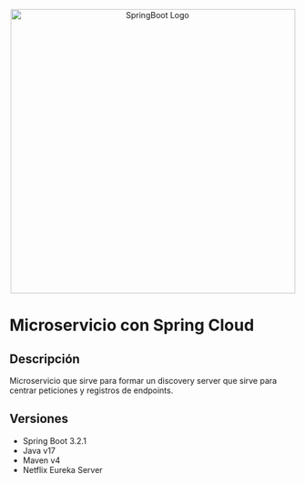 <p align="center">
  <a href="https://spring.io/projects/spring-boot/" target="blank"><img src="https://avatars.githubusercontent.com/u/7815877?s=200&v=4" width="500" alt="SpringBoot Logo" /></a>
</p>

# Microservicio con Spring Cloud

## Descripción
Microservicio que sirve para formar un discovery server que sirve para centrar peticiones y registros de endpoints.

## Versiones
- Spring Boot 3.2.1
- Java v17
- Maven v4
- Netflix Eureka Server